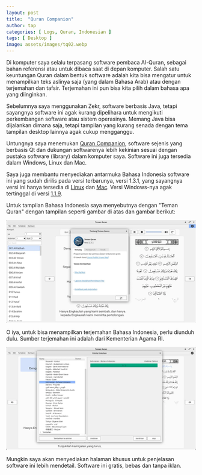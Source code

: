 ```yaml
---
layout: post
title:  "Quran Companion"
author: tap
categories: [ Logs, Quran, Indonesian ]
tags: [ Desktop ]
image: assets/images/tq02.webp
---
```

Di komputer saya selalu terpasang software pembaca Al-Quran, sebagai bahan referensi atau untuk dibaca saat di depan komputer. Salah satu keuntungan Quran dalam bentuk software adalah kita bisa mengatur untuk menampilkan teks aslinya saja (yang dalam Bahasa Arab) atau dengan terjemahan dan tafsir. Terjemahan ini pun bisa kita pilih dalam bahasa apa yang diinginkan.

Sebelumnya saya menggunakan Zekr, software berbasis Java, tetapi sayangnya software ini agak kurang dipelihara untuk mengikuti perkembangan software atau sistem operasinya. Memang Java bisa dijalankan dimana saja, tetapi tampilan yang kurang senada dengan tema tampilan desktop lainnya agak cukup mengganggu.

Untungnya saya menemukan [Quran Companion](https://0xzer0x.github.io/projects/quran-companion/), software sejenis yang berbasis Qt dan dukungan softwarenya lebih kekinian sesuai dengan pustaka software (library) dalam komputer saya. Software ini juga tersedia dalam Windows, Linux dan Mac.

Saya juga membantu menyediakan antarmuka Bahasa Indonesia software ini yang sudah dirilis pada versi terbarunya, versi 1.3.1, yang sayangnya versi ini hanya tersedia di [Linux](https://github.com/0xzer0x/quran-companion/releases/download/v1.3.1/Quran_Companion-1.3.1-x86_64.AppImage) dan [Mac](https://github.com/0xzer0x/quran-companion/releases/download/v1.3.1/Quran_Companion-1.3.1-x86_64.dmg). Versi Windows-nya agak tertinggal di versi [1.1.9](https://github.com/0xzer0x/quran-companion/releases/download/v1.1.9/qc_online_installer_x64_win.exe).

Untuk tampilan Bahasa Indonesia saya menyebutnya dengan "Teman Quran" dengan tampilan seperti gambar di atas dan gambar berikut:

![Tentang Teman Quran](/assets/images/tq01.webp)

O iya, untuk bisa menampilkan terjemahan Bahasa Indonesia, perlu diunduh dulu. Sumber terjemahan ini adalah dari Kementerian Agama RI.

![Terjemahan](/assets/images/tq03.webp)

Mungkin saya akan menyediakan halaman khusus untuk penjelasan software ini lebih mendetail. Software ini gratis, bebas dan tanpa iklan.